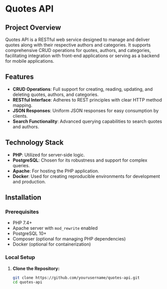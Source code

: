# Quotes API

## Project Overview

Quotes API is a RESTful web service designed to manage and deliver quotes along with their respective authors and categories. It supports comprehensive CRUD operations for quotes, authors, and categories, facilitating integration with front-end applications or serving as a backend for mobile applications.

## Features

- **CRUD Operations**: Full support for creating, reading, updating, and deleting quotes, authors, and categories.
- **RESTful Interface**: Adheres to REST principles with clear HTTP method mapping.
- **JSON Responses**: Uniform JSON responses for easy consumption by clients.
- **Search Functionality**: Advanced querying capabilities to search quotes and authors.

## Technology Stack

- **PHP**: Utilized for server-side logic.
- **PostgreSQL**: Chosen for its robustness and support for complex queries.
- **Apache**: For hosting the PHP application.
- **Docker**: Used for creating reproducible environments for development and production.

## Installation

### Prerequisites

- PHP 7.4+
- Apache server with `mod_rewrite` enabled
- PostgreSQL 10+
- Composer (optional for managing PHP dependencies)
- Docker (optional for containerization)

### Local Setup

1. **Clone the Repository:**
   ```bash
   git clone https://github.com/yourusername/quotes-api.git
   cd quotes-api
